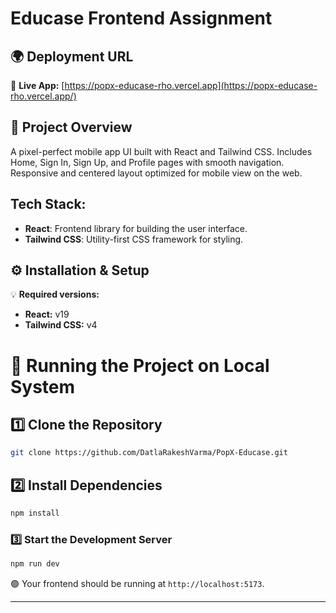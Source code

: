 # Educase Frontend Assignment 

## 🌍 Deployment URL  
🔗 **Live App:** [https://popx-educase-rho.vercel.app](https://popx-educase-rho.vercel.app/)


## 🚀 Project Overview  
A pixel-perfect mobile app UI built with React and Tailwind CSS. Includes Home, Sign In, Sign Up, and Profile pages with smooth navigation. Responsive and centered layout optimized for mobile view on the web.


## Tech Stack:
- **React**: Frontend library for building the user interface.
- **Tailwind CSS**: Utility-first CSS framework for styling.

## ⚙️ Installation & Setup

💡 **Required versions:**  
- **React:** v19  
- **Tailwind CSS:** v4


# 🚀 Running the Project on Local System

## 1️⃣ Clone the Repository
```sh
git clone https://github.com/DatlaRakeshVarma/PopX-Educase.git
```

## 2️⃣  Install Dependencies
```sh
npm install
```

### 3️⃣ Start the Development Server
```sh
npm run dev
```

🟢 Your frontend should be running at `http://localhost:5173`.

---

